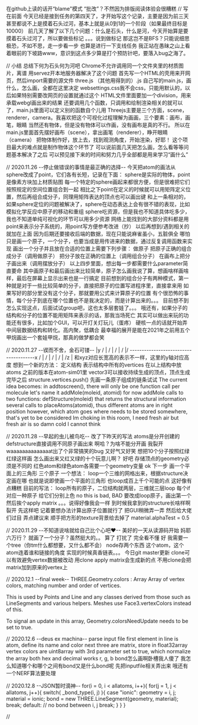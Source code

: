 在github上读的话开“blame"模式 “批改”？不然因为排版阅读体验会很糟糕
// 写在前面
今天已经是接到任务的第四天了，才开始写这个记录，主要是因为前三天甚至都说不上是摸着石头过河，基本上就是从0到1的一个阶段（如果最终目标是10000）
前几天了解了以下几个问题：什么是石头，什么是河，今天开始算是要摸着石头过河了，所以要做些标记
。。。说到做标记 那这岂不是BFS？只能说细思极恐，不如不思，走一步看一步
也算是进行一下支线任务
我正站在愚昧之山上看着眼前的下坡路www，意识到这点多少算是打个预防针吧，要落入bug之海了。

// 小结
总结下何为石头何为河吧
Chrome不允许调用同一个文件夹里的材质图片，离谱
用servez开本地服务器解决了这个问题
首先写一个HTML的壳用来开网页，然后import需要的源文件
    three.js
    （其他用得到的）.js
    自己写的main.js，画什么，怎么画，全都在这里决定
    websettings.css我不会css，只能用默认的，以后如果特别需要改网页的设置就通过这个
HTML文件里面要加一个division，用来承载webgl画出来的结果
还要调用几个函数，只调用和绘制渲染相关的就可以了，main.js里面可以定义别的函数自个儿用
Threejs主要是三个方面，scene，renderer，camera。我喜欢把这个可视化过程理解为画画，三个要素：画布，画笔，眼睛
当然还有物体，但是没有物体可以作画，没有画布是真的不行。
所以在main.js里面首先摆好画布（scene），拿出画笔（renderer），睁开眼睛（camera）
把物体制作好，放上去，找到观测角度，开始渲染，好耶！
这个项目最大的难点就是制作物体这个环节了
可以说前面几天把怎么画，怎么看等等问题基本解决了之后
可以预见接下来的时间和努力几乎全部都是用来学习“画什么”

// 2020.11.26 --停止做错误的事情是最正确的选择--
今天把atom的画法从sphere改成了point，它们各有长短，记录在下面：
    sphere是实际的物体，point是像素方块加上材质贴图
    每一个特定的sphere画起来都很方便，但是很难把它们按照规定的空间位置组合到一起
    相比之下point在定义的时候就可以用矩阵定义位置，然后再组合成分子，同理用矩阵表达的顶点也可以画出键
    和上一条相对的，如果sphere定位的问题被解决了，sphere在动态表达上会有很不错的表现，比如模拟化学反应中原子的移动和重组
    sphere吃资源，但是我也不知道具体吃多少，我也不知道单纯可视化的环节可以用多少资源
    网络上能找到的大部分资料都是用point来表示分子系统的，用point写方便参考改进（抄）
以后再想到/遇到相关的就加在上面
因为后期还要接收后端的数据，现在只能说麻雀虽小，五脏俱全
哪怕只是画一个原子，一个分子，也要当成是用传进来的数据，通过反复调用函数来实现
画出一个分子并且放在合适的位置上需要下列步骤：
    做原子
    把原子正确的组合成分子（调用做原子）
    把分子放在正确的位置上（调用组合分子）
    在画布上把分子画出来（调用摆放分子）
以上四步里面，想出每一步都需要什么parameter简直要命
其中画原子和最后画出来比较简单，原子怎么画我说了算，想画啥样画啥样，最后在屏幕上显示出来也是一行搞定
目前想到的组合分子有两种模式，第一种就是对于一些比较简单的分子，直接把原子的位置写进程序里，直接拿来用
如果写好的部分里没有这个分子，那就要用公式来计算原子的位置
有个很恐怖的事情，每个分子到底在哪个位置也不是我决定的，而是计算出来的。。。
目前想不到怎么实现这点，后面试试group吧，这也太多层套娃了。。。
哦还有，如果分子的结构和分子的位置不能用矩阵来表示的话，那我当场死亡
其实可以做出来玩的功能还有很多，比如加个GUI，可以开灯关灯玩儿（蛋疼）
硬核一点的话就开始弄中间层数据结构和转化。高内聚，低耦合
最幸福的展开是能在2021年之前用五个甲烷画出一个套娃甲烷，那真的做梦都会笑

// 2020.11.27 --锲而不舍，金石可镂--
                |y           /
                |         /
                |      /
                |   /
                |/
--------------------------------------x
             /  |
          /     |
       /        |
    /           |
 /z             |
和xyz对应长宽高的表示不一样，这里的y轴对应高度
想到一个新的方法：
    定义结构 表示结构中所有的vertices
    在以上结构中放atoms
之前的版本在atom-sim01里
vector3可以接收持续生成的顶点，顶点生成完毕之后
structure.vertices.push()
先画一条原子组成的链条试试
The current idea becomes:
    in addtoscreen(), there will only be one function call per molecule
    let's name it addMole(moleid, atomid) for now
    addMole calls to two functions:
        defStructure(moleid) that returns the structural information
        several calls to placeAtoms(atomid), thus different atoms are in right position
    however, which atom goes where needs to be stored somewhere, that's yet to be considered
Im choking in this room, I need fresh air but fresh air is so damn cold
I cannot think

// 2020.11.28 --早起的虫儿被鸟吃--
改了下昨天的写法
atoms是分开创建的
defstructure直接调用不同原子画出来
啊哈？为啥不能分开画 我裂开
waaaaaaaaaaaaaat出了个非常搞笑的bug
又好气又好笑 想把10个分子按照红绿红绿这样画 怎么画出来又红又绿的十个玩意儿啊？
好吧 存储顶点的geometry必须是不同的 红色atom和绿色atom各需要一个geometry变量
ok 下一步 画一个平面上的三角形 三个原子
一个想法：
    loop一个三维的网格出来，根据structure决定画在哪
    也就是说即使画一个平面的三角形 也loop成百上千个可能的点
这好像有点糟糕
目前的写法：
    loop所有的原子，二位结构就两层，三维就三层loop
    每个if对应一种原子 给它们分别上色
no this is bad, BAD
要改成loop原子，画出第一个 然后挨个apply matrix
。。。说得好像我会一样
到时候我拿到的structure长啥样啊 裂开
先这样吧 记着要想办法计算出原子位置就行了
把GUI稍微弄一弄 然后给大佬们过目 弄点建议来
顺手把方形的texture背景给去掉了 material.alphaTest = 0.5

// 2020.11.29 --不知道说啥就给自己比个心吧❤--
美好的一天从读源码开始
妈耶 六万行？
就画了一个分子？虽然挺大的。。
算了 打扰了 完全看不懂
好 我需要一个tree（你tm什么都想要，又什么都不会）
node存两个东西 这个atom，这个atom连着谁和链接的角度
实现的时候真香链表。。。
今日git master更新
clone可以有效避免vertex数据被改动 用clone apply matrix会生成新的点
不用clone会把matrix加到原来的vertex上

// 2020.12.1 --final week--
THREE.Geometry.colors : Array
Array of vertex colors, matching number and order of vertices.

This is used by Points and Line and any classes derived from those such as LineSegments and various helpers. Meshes use Face3.vertexColors instead of this.

To signal an update in this array, Geometry.colorsNeedUpdate needs to be set to true.

// 2020.12.6 --deus ex machina--
parse input file
first element in line is atom, define its name and color
next three are matrix, store in float32array
vertex colors are uint8array with 3rd parameter set to true, which normalize the array
both hex and decimal works r, g, b
bond怎么画啊卧槽我人傻了
我怎么知道哪个和哪个之间有bond又是什么bond呢
先把inputfile相关弄出来
哦还有一个NERF算法要处理

// 2020.12.8 --JSON暂时滴神--
for(i = 0, i < allatoms, i++){
    for(j = 1, j < allatoms, j++){
        switch( _bond_type(i, j) ){
            case "ionic":
                geometry = i, j;
                material = ionic;
                bond = new THREE.LineSegment(geometry, material);
                break;
            default:
            // no bond between i, j
            break;
        }
    }
}

// 